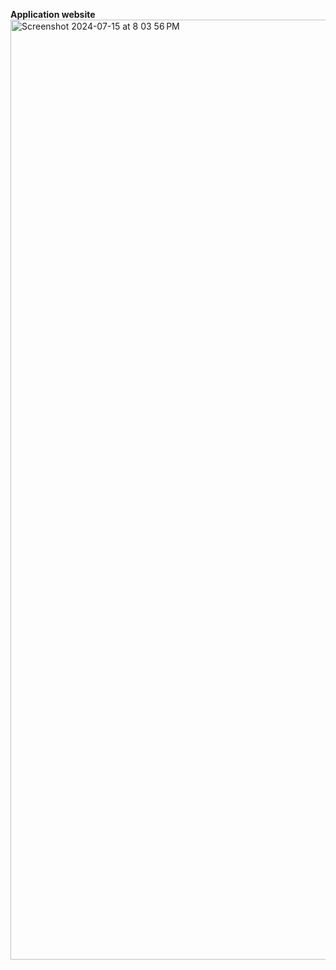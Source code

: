 **Application website**
<img width="1504" alt="Screenshot 2024-07-15 at 8 03 56 PM" src="https://github.com/user-attachments/assets/a24aba29-f263-4631-a57a-ec473ac4e5a5">

